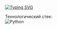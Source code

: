 [![Typing SVG](https://readme-typing-svg.herokuapp.com?font=Catamaran&weight=800&size=35&duration=5005&pause=1&color=BE3FF7&center=%D0%B8%D1%81%D1%82%D0%B8%D0%BD%D0%BD%D1%8B%D0%B9&vCenter=%D0%9B%D0%9E%D0%96%D0%AC&repeat=%D0%B8%D1%81%D1%82%D0%B8%D0%BD%D0%BD%D1%8B%D0%B9&random=%D0%9B%D0%9E%D0%96%D0%AC&width=435&lines=Hello+world!+)](https://git.io/typing-svg)


Технологический стек:  
	![Python](https://img.shields.io/badge/python-3670A0?style=for-the-badge&logo=python&logoColor=ffdd54)
